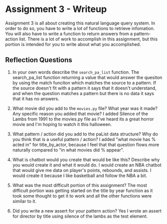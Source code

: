 # Assignment 3 - Writeup

Assignment 3 is all about creating this natural language query system.  In order to do so, you have to write a lot of functions to retrieve infomation.  You will also have to write a function to return answers from a pattern-action list.  There is a lot of work to accomplish in this assignment, but this portion is intended for you to write about what you accomplished.

## Reflection Questions
1. In your own words describe the `search_pa_list` function.
The search_pa_list function returning a value that would answer the quesiton by using the match funciton which matches the source to a pattern. If the source doesn't fit with a pattern it says that it doesn't understand, and when the question matches a pattern but there is no data it says that it has no answers.

2. What movie did you add to the `movies.py` file?  What year was it made? Any specific reason you added that movie?
I added Silence of the Lambs from 1991 to the movies.py file as I've heard its a great horror movie and I'm hoping to watch it this halloween.

3. What pattern / action did you add to the paList data structure?  Why do you think that is a useful pattern / action?
I added "what movie has % acted in" for title_by_actor, because I feel that that question flows more naturally compared to "in what movies did % appear".

4. What is chatbot would you create that would be like this?  Describe why you would create it and what it would do.
I would create an NBA chatbot that would give me data on player's points, rebounds, and assists. I would create it because I like basketball and follow the NBA a bit.

5. What was the most difficult portion of this assignment?
The most difficult portion was getting started on the title by year function as it took some thought to get it to work and all the other functions were similar to it.

6. Did you write a new assert for your pattern action?
 Yes I wrote an assert for director by title using silence of the lambs as the test element.


